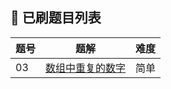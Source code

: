 ## 👑 已刷题目列表

| 题号 | 题解                                                      | 难度 |
| ---- | --------------------------------------------------------- | ---- |
| 03   | [数组中重复的数字](https://cunyu1943.site/posts/7e9ab8a/) | 简单 |